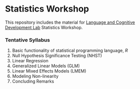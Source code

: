 # Statistics Workshop
This repository includes the material for [Language and Cognitive Development Lab](https://langcog.metu.edu.tr) Statistics Workshop.

### Tentative Syllabus
1. Basic functionality of statistical programming language, _R_
2. Null Hypothesis Significance Testing (NHST)
3. Linear Regression
4. Generalized Linear Models (GLM)
5. Linear Mixed Effects Models (LMEM)
6. Modeling Non-linearity
7. Concluding Remarks

